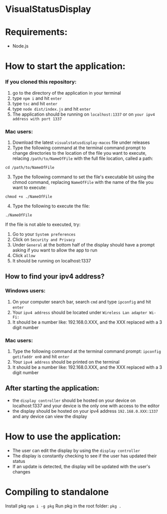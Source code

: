# VisualStatusDisplay
# Requirements:
- Node.js

# How to start the application:
### If you cloned this repository:
1) go to the directory of the application in your terminal
2) type `npm i` and hit `enter`
3) type `tsc` and hit `enter`
4) type `node dist/index.js` and hit `enter`
5) The application should be running on `localhost:1337` or on `your ipv4 address with port 1337`

### Mac users:
1) Download the latest `visualstatusdisplay-macos` file under releases
2) Type the following command at the terminal command prompt to change directories to the location of the file you want to execute, relacing `/path/to/NameOfFile` with the full file location, called a path: 

`cd /path/to/NameOfFile`

3) Type the following command to set the file's executable bit using the chmod command, replacing `NameOfFile` with the name of the file you want to execute: 

`chmod +x ./NameOfFile`

4) Type the following to execute the file: 

`./NameOfFile`

If the file is not able to executed, try:
1) Go to your `System preferences`
2) Click on `Security and Privacy`
3) Under `General` at the bottom half of the display should have a prompt asking if you want to allow the app to run
4) Click `allow`
5) It should be running on localhost:1337 

## How to find your ipv4 address?
### Windows users:
1) On your computer search bar, search `cmd` and type `ipconfig` and hit `enter`
2) Your `ipv4 address` should be located under `Wireless Lan adapter Wi-Fi:`
3) It should be a number like: 192.168.0.XXX, and the XXX replaced with a 3 digit number

### Mac users:
1) Type the following command at the terminal command prompt: `ipconfig getifaddr en0` and hit `enter`
2) Your `ipv4 address` should be printed on the terminal
3) It should be a number like: 192.168.0.XXX, and the XXX replaced with a 3 digit number

## After starting the application: 
- the `display controller` should be hosted on your device on localhost:1337 and your device is the only one with access to the editor
- the display should be hosted on your ipv4 address `192.168.0.XXX:1337` and any device can view the display

# How to use the application:
- The user can edit the display by using the `display controller`
- The display is constantly checking to see if the user has updated their status
- If an update is detected, the display will be updated with the user's changes 

# Compiling to standalone
Install pkg
`npm i -g pkg`
Run pkg in the root folder:
`pkg .`
